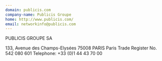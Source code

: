 ```yaml
---
domain: publicis.com
company-name: Publicis Groupe
home: http://www.publicis.com/
email: networkinfo@publicis.com
---
```


PUBLICIS GROUPE SA

133, Avenue des Champs-Elysées
75008 PARIS
Paris Trade Register No. 542 080 601
Telephone: +33 (0)1 44 43 70 00

